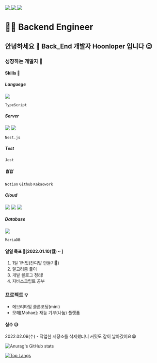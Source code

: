 <a href="https://github.com/anuraghazra/github-readme-stats">
  <img align="center" src="https://komarev.com/ghpvc/?username=yonghoon-jung&color=blueviolet&" />
</a>
<a href="https://www.instagram.com/yh_j.630/">
  <img align="center" src="https://img.shields.io/badge/Instagram-E4405F?logo=Instagram&logoColor=white" />
</a>
<a href="https://dehw.tistory.com/">
  <img align="center" src="https://img.shields.io/badge/Blog-FFCD00?logo=Kakao&logoColor=white" />
</a>

# 👨‍💻 Backend Engineer 
## 안녕하세요 👋 Back_End 개발자 Hoonloper 입니다 😉
### 성장하는 개발자 🌱
#### Skills 🌈
##### Languege
<p align="left">  
  <img src="https://img.shields.io/badge/javascript-F7DF1E?logo=javascript&logoColor=white">
</p>

`TypeScript` 

##### Server 
<p align="left">  
  <img src= "https://img.shields.io/badge/Node-green?logo=node-dot-js&logoColor=white"/>
  <img src= "https://img.shields.io/badge/Express-blue?logo=express"/>
</p>

`Nest.js`

##### Test
`Jest`

##### 협업
`Notion` `Github` `Kakaowork`

##### Cloud
<p align="left">
  <img src="https://img.shields.io/badge/AWS-EC2-red?logo=amazon-aws" />
  <img src="https://img.shields.io/badge/AWS-RDS-red?logo=amazon-aws" />
  <img src= "https://img.shields.io/badge/AWS-S3-red?logo=amazon-aws"/>
</p>

##### Database
<p align="left">  
  <img src="https://img.shields.io/badge/mysql-4479A1?logo=mysql&logoColor=white">
</p>

`MariaDB`

#### 일일 목표 🎯[2022.01.10(월) ~ ]
1. 1일 1커밋(잔디밭 만들기🤩)
2. 알고리즘 풀이
3. 개발 블로그 정리!
4. 자바스크립트 공부

### 프로젝트 💡
- 에브리타임 클론코딩(mini)
- 모해[Mohae]: 재능 기부(나눔) 플랫폼

#### 실수 😥
2022.02.09(수) - 작업한 저장소를 삭제했더니 커밋도 같이 날아갔어요😭

<!-- 통계를 나타냄 -->
![Anurag's GitHub stats](https://github-readme-stats.vercel.app/api?username=yonghoon-jung&show_icons=true&theme=radical)


<!-- 사용하는 언어를 나타냄 -->
[![Top Langs](https://github-readme-stats.vercel.app/api/top-langs/?username=yonghoon-jung)](https://github.com/anuraghazra/github-readme-stats)

<!--
**Yonghoon-Jung/Yonghoon-Jung** is a ✨ _special_ ✨ repository because its `README.md` (this file) appears on your GitHub profile.

Here are some ideas to get you started:

- 🔭 I’m currently working on ...
- 🌱 I’m currently learning ...
- 👯 I’m looking to collaborate on ...
- 🤔 I’m looking for help with ...
- 💬 Ask me about ...
- 📫 How to reach me: ...
- 😄 Pronouns: ...
- ⚡ Fun fact: ...
-->
